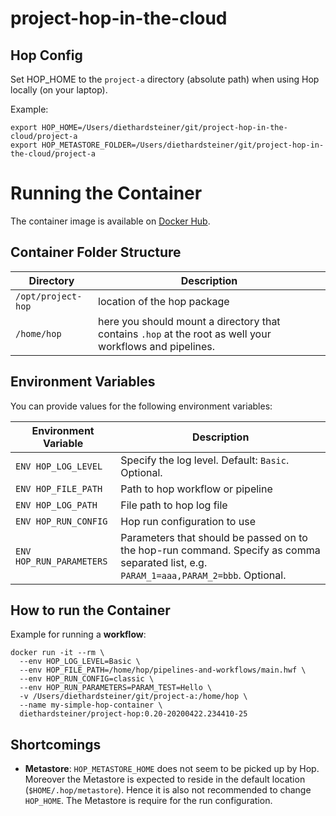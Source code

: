 # project-hop-in-the-cloud

## Hop Config

Set HOP_HOME to the `project-a` directory (absolute path) when using Hop locally (on your laptop).

Example:

```
export HOP_HOME=/Users/diethardsteiner/git/project-hop-in-the-cloud/project-a
export HOP_METASTORE_FOLDER=/Users/diethardsteiner/git/project-hop-in-the-cloud/project-a
```

# Running the Container

The container image is available on [Docker Hub](https://hub.docker.com/r/diethardsteiner/project-hop).

## Container Folder Structure


Directory	| Description
---	|---
`/opt/project-hop`	| location of the hop package
`/home/hop`	| here you should mount a directory that contains `.hop` at the root as well your workflows and pipelines.

## Environment Variables

You can provide values for the following environment variables:


Environment Variable	| Description
---	|----
`ENV HOP_LOG_LEVEL`	| Specify the log level. Default: `Basic`. Optional.
`ENV HOP_FILE_PATH`	| Path to hop workflow or pipeline
`ENV HOP_LOG_PATH`	| File path to hop log file
`ENV HOP_RUN_CONFIG`	| Hop run configuration to use
`ENV HOP_RUN_PARAMETERS`	| Parameters that should be passed on to the hop-run command. Specify as comma separated list, e.g. `PARAM_1=aaa,PARAM_2=bbb`. Optional.


## How to run the Container


Example for running a **workflow**:

```
docker run -it --rm \
  --env HOP_LOG_LEVEL=Basic \
  --env HOP_FILE_PATH=/home/hop/pipelines-and-workflows/main.hwf \
  --env HOP_RUN_CONFIG=classic \
  --env HOP_RUN_PARAMETERS=PARAM_TEST=Hello \
  -v /Users/diethardsteiner/git/project-a:/home/hop \
  --name my-simple-hop-container \
  diethardsteiner/project-hop:0.20-20200422.234410-25
```

## Shortcomings

- **Metastore**: `HOP_METASTORE_HOME` does not seem to be picked up by Hop. Moreover the Metastore is expected to reside in the default location (`$HOME/.hop/metastore`). Hence it is also not recommended to change `HOP_HOME`. The Metastore is require for the run configuration.